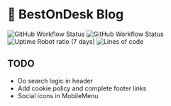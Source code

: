 # 📎 BestOnDesk Blog
![GitHub Workflow Status](https://img.shields.io/github/workflow/status/bestondesk/gatsby-bod/build-deploy?label=master%20build&logo=github)
![GitHub Workflow Status](https://img.shields.io/github/workflow/status/bestondesk/gatsby-bod/build-deploy-staging?label=staging%20build&logo=github)
![Uptime Robot ratio (7 days)](https://img.shields.io/uptimerobot/ratio/7/m788675307-d3660fea01a9834f92d35a9d)
![Lines of code](https://img.shields.io/tokei/lines/github/bestondesk/gatsby-bod?label=total%20lines%20of%20code)

## TODO
- Do search logic in header
- Add cookie policy and complete footer links
- Social icons in MobileMenu